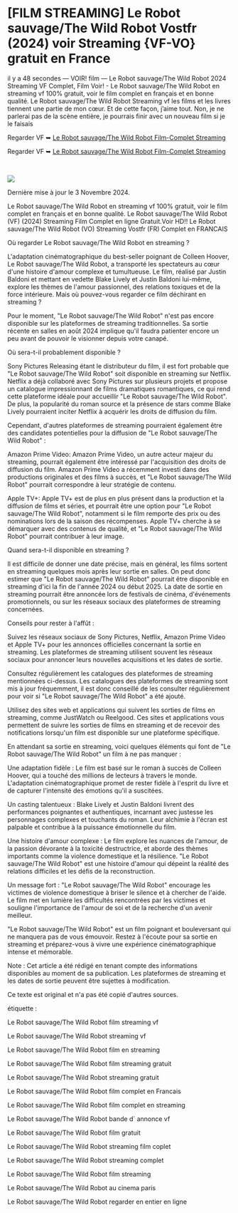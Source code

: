 # [FILM STREAMING] Le Robot sauvage/The Wild Robot Vostfr (2024) voir Streaming {VF-VO} gratuit en France

il y a 48 secondes — VOIR! film — Le Robot sauvage/The Wild Robot 2024 Streaming VF Complet, Film Voir! - Le Robot sauvage/The Wild Robot en streaming vf 100% gratuit, voir le film complet en français et en bonne qualité. Le Robot sauvage/The Wild Robot Streaming vf les films et les livres tiennent une partie de mon cœur. Et de cette façon, j’aime tout. Non, je ne parlerai pas de la scène entière, je pourrais finir avec un nouveau film si je le faisais

Regarder VF ➥ [Le Robot sauvage/The Wild Robot Film-Complet Streaming](https://cine.yeshq.biz/fr/movie/1184918)

Regarder VF ➥ [Le Robot sauvage/The Wild Robot Film-Complet Streaming](https://cine.yeshq.biz/fr/movie/1184918)

</br>
<p dir="auto"><a href="https://cine.yeshq.biz/fr/movie/1184918" title="PLAY NOW" rel="nofollow"><img src="https://i.imgur.com/jhNGoEt.gif" style="max-width: 100%;"></a></p>



Dernière mise à jour le 3 Novembre 2024.


Le Robot sauvage/The Wild Robot en streaming vf 100% gratuit, voir le film complet en français et en bonne qualité. Le Robot sauvage/The Wild Robot (VF) (2024) Streaming Film Complet en ligne Gratuit.Voir HD!! Le Robot sauvage/The Wild Robot (VO) Streaming Vostfr (FR) Complet en FRANCAIS

Où regarder Le Robot sauvage/The Wild Robot en streaming ?

L'adaptation cinématographique du best-seller poignant de Colleen Hoover, Le Robot sauvage/The Wild Robot, a transporté les spectateurs au cœur d'une histoire d'amour complexe et tumultueuse. Le film, réalisé par Justin Baldoni et mettant en vedette Blake Lively et Justin Baldoni lui-même, explore les thèmes de l'amour passionnel, des relations toxiques et de la force intérieure. Mais où pouvez-vous regarder ce film déchirant en streaming ?

Pour le moment, "Le Robot sauvage/The Wild Robot" n'est pas encore disponible sur les plateformes de streaming traditionnelles. Sa sortie récente en salles en août 2024 implique qu'il faudra patienter encore un peu avant de pouvoir le visionner depuis votre canapé.

Où sera-t-il probablement disponible ?

Sony Pictures Releasing étant le distributeur du film, il est fort probable que "Le Robot sauvage/The Wild Robot" soit disponible en streaming sur Netflix. Netflix a déjà collaboré avec Sony Pictures sur plusieurs projets et propose un catalogue impressionnant de films dramatiques romantiques, ce qui rend cette plateforme idéale pour accueillir "Le Robot sauvage/The Wild Robot". De plus, la popularité du roman source et la présence de stars comme Blake Lively pourraient inciter Netflix à acquérir les droits de diffusion du film.

Cependant, d'autres plateformes de streaming pourraient également être des candidates potentielles pour la diffusion de "Le Robot sauvage/The Wild Robot" :

Amazon Prime Video: Amazon Prime Video, un autre acteur majeur du streaming, pourrait également être intéressé par l'acquisition des droits de diffusion du film. Amazon Prime Video a récemment investi dans des productions originales et des films à succès, et "Le Robot sauvage/The Wild Robot" pourrait correspondre à leur stratégie de contenu.

Apple TV+: Apple TV+ est de plus en plus présent dans la production et la diffusion de films et séries, et pourrait être une option pour "Le Robot sauvage/The Wild Robot", notamment si le film remporte des prix ou des nominations lors de la saison des récompenses. Apple TV+ cherche à se démarquer avec des contenus de qualité, et "Le Robot sauvage/The Wild Robot" pourrait contribuer à leur image.

Quand sera-t-il disponible en streaming ?

Il est difficile de donner une date précise, mais en général, les films sortent en streaming quelques mois après leur sortie en salles. On peut donc estimer que "Le Robot sauvage/The Wild Robot" pourrait être disponible en streaming d'ici la fin de l'année 2024 ou début 2025. La date de sortie en streaming pourrait être annoncée lors de festivals de cinéma, d'événements promotionnels, ou sur les réseaux sociaux des plateformes de streaming concernées.

Conseils pour rester à l'affût :

Suivez les réseaux sociaux de Sony Pictures, Netflix, Amazon Prime Video et Apple TV+ pour les annonces officielles concernant la sortie en streaming. Les plateformes de streaming utilisent souvent les réseaux sociaux pour annoncer leurs nouvelles acquisitions et les dates de sortie.

Consultez régulièrement les catalogues des plateformes de streaming mentionnées ci-dessus. Les catalogues des plateformes de streaming sont mis à jour fréquemment, il est donc conseillé de les consulter régulièrement pour voir si "Le Robot sauvage/The Wild Robot" a été ajouté.

Utilisez des sites web et applications qui suivent les sorties de films en streaming, comme JustWatch ou Reelgood. Ces sites et applications vous permettent de suivre les sorties de films en streaming et de recevoir des notifications lorsqu'un film est disponible sur une plateforme spécifique.

En attendant sa sortie en streaming, voici quelques éléments qui font de "Le Robot sauvage/The Wild Robot" un film à ne pas manquer :

Une adaptation fidèle : Le film est basé sur le roman à succès de Colleen Hoover, qui a touché des millions de lecteurs à travers le monde. L'adaptation cinématographique promet de rester fidèle à l'esprit du livre et de capturer l'intensité des émotions qu'il a suscitées.

Un casting talentueux : Blake Lively et Justin Baldoni livrent des performances poignantes et authentiques, incarnant avec justesse les personnages complexes et touchants du roman. Leur alchimie à l'écran est palpable et contribue à la puissance émotionnelle du film.

Une histoire d'amour complexe : Le film explore les nuances de l'amour, de la passion dévorante à la toxicité destructrice, et aborde des thèmes importants comme la violence domestique et la résilience. "Le Robot sauvage/The Wild Robot" est une histoire d'amour qui dépeint la réalité des relations difficiles et les défis de la reconstruction.

Un message fort : "Le Robot sauvage/The Wild Robot" encourage les victimes de violence domestique à briser le silence et à chercher de l'aide. Le film met en lumière les difficultés rencontrées par les victimes et souligne l'importance de l'amour de soi et de la recherche d'un avenir meilleur.

"Le Robot sauvage/The Wild Robot" est un film poignant et bouleversant qui ne manquera pas de vous émouvoir. Restez à l'écoute pour sa sortie en streaming et préparez-vous à vivre une expérience cinématographique intense et mémorable.

Note : Cet article a été rédigé en tenant compte des informations disponibles au moment de sa publication. Les plateformes de streaming et les dates de sortie peuvent être sujettes à modification.

Ce texte est original et n'a pas été copié d'autres sources.

étiquette :

Le Robot sauvage/The Wild Robot film streaming vf

Le Robot sauvage/The Wild Robot streaming vf

Le Robot sauvage/The Wild Robot film en streaming

Le Robot sauvage/The Wild Robot film streaming gratuit

Le Robot sauvage/The Wild Robot streaming gratuit

Le Robot sauvage/The Wild Robot film complet en Francais

Le Robot sauvage/The Wild Robot film complet en streaming

Le Robot sauvage/The Wild Robot bande d` annonce vf

Le Robot sauvage/The Wild Robot film gratuit

Le Robot sauvage/The Wild Robot streaming film coplet

Le Robot sauvage/The Wild Robot streaming complet

Le Robot sauvage/The Wild Robot film streaming

Le Robot sauvage/The Wild Robot au cinema paris

Le Robot sauvage/The Wild Robot regarder en entier en ligne
